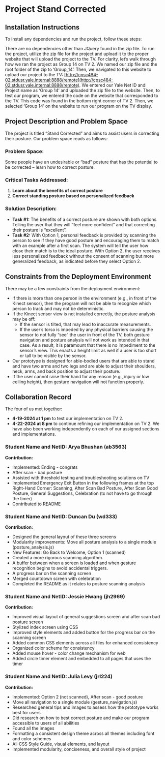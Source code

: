 # Project Stand Corrected

## Installation Instructions
To install any dependencies and run the project, follow these steps:

There are no dependencies other than JQuery found in the zip file. To run the project, utilize the zip file for the project and upload it to the proper website that will upload the project to the TV. For clarity, let’s walk through how we ran the project as Group 14 on TV 2. We named our zip file and the root folder of the zip to ‘Group_14’. Then, we navigated to this website to upload our project to the TV: [http://cpsc484-02.stdusr.yale.internal:8888/remote](http://cpsc484-02.stdusr.yale.internal:8888/remote). We entered our Yale Net ID and Project name as ‘Group 14’ and uploaded the zip file to the website. Then, to test our program, we entered the code on the website that corresponded to the TV. This code was found in the bottom right corner of TV 2. Then, we selected ‘Group 14’ on the website to run our program on the TV display.

## Project Description and Problem Space
The project is titled “Stand Corrected” and aims to assist users in correcting their posture. Our problem space reads as follows:

### Problem Space:
Some people have an undesirable or “bad” posture that has the potential to be corrected – learn how to correct posture.

### Critical Tasks Addressed:
1. **Learn about the benefits of correct posture**
2. **Correct standing posture based on personalized feedback**

### Solution Description:
- **Task #1:** The benefits of a correct posture are shown with both options. Telling the user that they will “feel more confident” and that correcting their posture is “excellent”.
- **Task #2:** With Option 1, personal feedback is provided by scanning the person to see if they have good posture and encouraging them to match with an example after a first scan. The system will tell the user how close their match is to the ideal posture. With Option 2, the user receives less personalized feedback without the consent of scanning but more generalized feedback, as indicated before they select Option 2.

## Constraints from the Deployment Environment
There may be a few constraints from the deployment environment:
- If there is more than one person in the environment (e.g., in front of the Kinect sensor), then the program will not be able to recognize which person to track and may not be deterministic.
- If the Kinect sensor view is not installed correctly, the posture analysis may be off:
    - If the sensor is tilted, that may lead to inaccurate measurements.
    - If the user’s torso is impeded by any physical barriers causing the sensor to not fully “see” the user in front of the TV, both gesture navigation and posture analysis will not work as intended in that case. As a result, it is paramount that there is no impediment to the sensor’s view. This enacts a height limit as well if a user is too short or tall to be visible by the sensor. 
- Our prototype is designed for able-bodied users that are able to stand and have two arms and two legs and are able to adjust their shoulders, neck, arms, and back position to adjust their posture.
- If the user cannot raise their hand for any reason (e.g., injury or low ceiling height), then gesture navigation will not function properly.

## Collaboration Record
The four of us met together:
- **4-19-2024 at 1 pm** to test our implementation on TV 2.
- **4-22-2024 at 8 pm** to continue refining our implementation on TV 2.
  We have also been working independently on each of our assigned sections and implementations.

### Student Name and NetID: Arya Bhushan (ab3563)
**Contribution:**
- Implemented: Ending - congrats
- After scan - bad posture
- Assisted with threshold testing and troubleshooting solutions on TV
- Implemented Emergency Exit Button in the following frames at the top Right-Hand Corner: Scanning, After Scan Bad Posture, After Scan Good Posture, General Suggestions, Celebration (to not have to go through the timer)
- Contributed to README

### Student Name and NetID: Duncan Du (wd333)
**Contribution:**
- Designed the general layout of these three screens
- Modularity improvements: Move all posture analysis to a single module (posture_analysis.js)
- New Features: Go Back to Welcome, Option 1 (scanned)
- Created a more rigorous scanning algorithm.
- A buffer between when a screen is loaded and when gesture recognition begins to avoid accidental triggers.
- A progress bar on the scanning screen
- Merged countdown screen with celebration
- Completed the README as it relates to posture scanning analysis

### Student Name and NetID: Jessie Hwang (jh2969)
**Contribution:**
- Improved visual layout of general suggestions screen and after scan bad posture screen
- Stylized index screen using CSS
- Improved style elements and added button for the progress bar on the scanning screen
- Added common CSS elements across all files for enhanced consistency
- Organized color scheme for consistency
- Added mouse hover - color change mechanism for web
- Added circle timer element and embedded to all pages that uses the timer


### Student Name and NetID: Julia Levy (jrl224)
**Contribution:**
- Implemented: Option 2 (not scanned), After scan - good posture
- Move all navigation to a single module (gesture_navigation.js)
- Researched general tips and images to assess how the prototype works best for users
- Did research on how to best correct posture and make our program accessible to users of all abilities 
- Found all the images
- Formatting a consistent design theme across all themes including font and color schemes
- All CSS Style Guide, visual elements, and layout
- Implemented modularity, conciseness, and overall style of project
